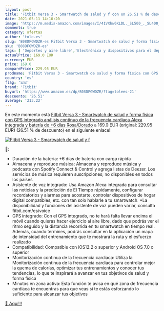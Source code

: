 ```yaml
---
layout: post
title: 'Fitbit Versa 3 - Smartwatch de salud y f con un 26.51 % de descuento'
date: 2021-05-11 14:10:20
image: 'https://m.media-amazon.com/images/I/41VXhw6KLDL._SL500_._SL400_.jpg'
comments: true
category: ofertas
author: 'tole.es'
slug: 'B08DFGWDZR-es Fitbit Versa 3 - Smartwatch de salud y forma física con...'
sku: 'B08DFGWDZR-es'
tags: [ 'Deportes y aire libre','Electrónica y dispositivos para el deporte','Monitores de actividad','alexa','fitbit', ]
actualPrice: 169.0 EUR
currency: EUR
price: 169.0
comparePrice: 229.95 EUR
prodname: 'Fitbit Versa 3 - Smartwatch de salud y forma física con GPS integrado  análisis continuo de la frecuencia cardiaca  Alexa integrada y batería de +6 días  Rosa/Dorado'
country: 'es'
flag: '🇪🇸'
brand: 'Fitbit'
buyurl: 'https://www.amazon.es/dp/B08DFGWDZR/?tag=tolees-21'
descuento: '26.51'
average: '213.22'
---
```


En este momento está [Fitbit Versa 3 - Smartwatch de salud y forma física con GPS integrado  análisis continuo de la frecuencia cardiaca  Alexa integrada y batería de +6 días  Rosa/Dorado](https://www.amazon.es/dp/B08DFGWDZR/?tag=tolees-21) a 169.0 EUR (original: 229.95 EUR) (26.51 %  de descuento) en el siguiente enlace!

[![Fitbit Versa 3 - Smartwatch de salud y f](https://m.media-amazon.com/images/I/41VXhw6KLDL._SL500_._SL400_.jpg)](https://www.amazon.es/dp/B08DFGWDZR/?tag=tolees-21)

🔎:

- Duración de la batería: +6 días de batería con carga rápida
- Almacena y reproduce música: Almacena y reproduce música y podcasts con Spotify Connect & Control y agrega listas de Deezer. Los servicios de música requieren suscripciones; no disponibles en todos los países
- Asistente de voz integrado: Usa Amazon Alexa integrada para consultar las noticias y la predicción de El Tiempo rápidamente, configurar recordatorios y alarmas para acostarte, controlar dispositivos de hogar digital compatibles, etc. con tan solo hablarle a tu smartwatch. *La disponibilidad y funciones del asistente de voz pueden variar, consulta fitbit.com/es/voice
- GPS integrado: Con el GPS integrado, no te hará falta llevar encima el móvil cuando quieras hacer ejercicio al aire libre, dado que podrás ver el ritmo seguido y la distancia recorrida en tu smartwatch en tiempo real. Además, cuando termines, podrás consultar en la aplicación un mapa de intensidad del entrenamiento que te mostrará la ruta y el esfuerzo realizado
- Compatibilidad: Compatible con iOS12.2 o superior y Android OS 7.0 o superior
- Monitorización continua de la frecuencia cardiaca: Utiliza la Monitorización continua de la frecuencia cardiaca para controlar mejor la quema de calorías, optimizar tus entrenamientos y conocer tus tendencias, lo que te inspirará a avanzar en tus objetivos de salud y forma física
- Minutos en zona activa: Esta función te avisa en qué zona de frecuencia cardiaca te encuentras para que veas si te estás esforzando lo suficiente para alcanzar tus objetivos

[🛒 Aquí!!!](https://www.amazon.es/dp/B08DFGWDZR/?tag=tolees-21)
